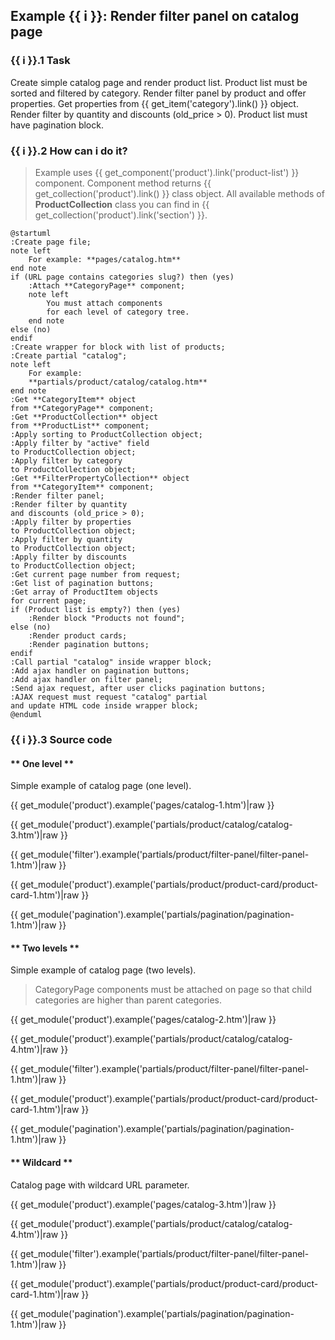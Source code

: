 ## Example {{ i }}: Render filter panel on catalog page

### {{ i }}.1 Task
Create simple catalog page and render product list.
Product list must be sorted and filtered by category.
Render filter panel by product and offer properties.
Get properties from {{ get_item('category').link() }} object.
Render filter by quantity and discounts (old_price > 0).
Product list must have pagination block.

### {{ i }}.2 How can i do it?

> Example uses {{ get_component('product').link('product-list') }} component.
Component method returns {{ get_collection('product').link() }} class object.
All available methods of **ProductCollection** class you can find in {{ get_collection('product').link('section') }}.

```plantuml
@startuml
:Create page file;
note left
    For example: **pages/catalog.htm**
end note
if (URL page contains categories slug?) then (yes)
    :Attach **CategoryPage** component;
    note left
        You must attach components
        for each level of category tree.
    end note
else (no)
endif
:Create wrapper for block with list of products;
:Create partial "catalog";
note left
    For example:
    **partials/product/catalog/catalog.htm**
end note
:Get **CategoryItem** object
from **CategoryPage** component;
:Get **ProductCollection** object
from **ProductList** component;
:Apply sorting to ProductCollection object;
:Apply filter by "active" field
to ProductCollection object;
:Apply filter by category
to ProductCollection object;
:Get **FilterPropertyCollection** object
from **CategoryItem** component;
:Render filter panel;
:Render filter by quantity
and discounts (old_price > 0);
:Apply filter by properties
to ProductCollection object;
:Apply filter by quantity
to ProductCollection object;
:Apply filter by discounts
to ProductCollection object;
:Get current page number from request;
:Get list of pagination buttons;
:Get array of ProductItem objects
for current page;
if (Product list is empty?) then (yes)
    :Render block "Products not found";
else (no)
    :Render product cards;
    :Render pagination buttons;
endif
:Call partial "catalog" inside wrapper block;
:Add ajax handler on pagination buttons;
:Add ajax handler on filter panel;
:Send ajax request, after user clicks pagination buttons;
:AJAX request must request "catalog" partial
and update HTML code inside wrapper block;
@enduml
```

### {{ i }}.3 Source code

<!-- tabs:start -->

#### ** One level **

Simple example of catalog page (one level).

{{ get_module('product').example('pages/catalog-1.htm')|raw }}

{{ get_module('product').example('partials/product/catalog/catalog-3.htm')|raw }}

{{ get_module('filter').example('partials/product/filter-panel/filter-panel-1.htm')|raw }}

{{ get_module('product').example('partials/product/product-card/product-card-1.htm')|raw }}

{{ get_module('pagination').example('partials/pagination/pagination-1.htm')|raw }}

#### ** Two levels **

Simple example of catalog page (two levels).

> CategoryPage components must be attached on page so that child categories are higher than parent categories.

{{ get_module('product').example('pages/catalog-2.htm')|raw }}

{{ get_module('product').example('partials/product/catalog/catalog-4.htm')|raw }}

{{ get_module('filter').example('partials/product/filter-panel/filter-panel-1.htm')|raw }}

{{ get_module('product').example('partials/product/product-card/product-card-1.htm')|raw }}

{{ get_module('pagination').example('partials/pagination/pagination-1.htm')|raw }}

#### ** Wildcard **

Catalog page with wildcard URL parameter.

{{ get_module('product').example('pages/catalog-3.htm')|raw }}

{{ get_module('product').example('partials/product/catalog/catalog-4.htm')|raw }}

{{ get_module('filter').example('partials/product/filter-panel/filter-panel-1.htm')|raw }}

{{ get_module('product').example('partials/product/product-card/product-card-1.htm')|raw }}

{{ get_module('pagination').example('partials/pagination/pagination-1.htm')|raw }}

<!-- tabs:end -->